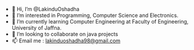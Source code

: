 - 👋 Hi, I’m @LakinduOshadha
- 👀 I’m interested in Programming, Computer Science and Electronics.
- 🌱 I’m currently learning Computer Engineering at Faculty of Engineering, University of Jaffna.
- 💞️ I’m looking to collaborate on java projects
- 📫 Email me : lakinduoshadha98@gmail.com

<!---
LakinduOshadha/LakinduOshadha is a ✨ special ✨ repository because its `README.md` (this file) appears on your GitHub profile.
You can click the Preview link to take a look at your changes.
--->
